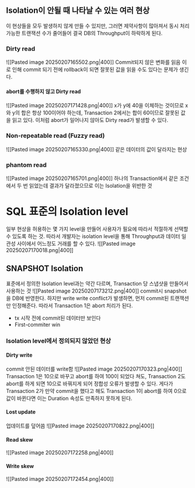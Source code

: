 ## Isolation이 안될 때 나타날 수 있는 여러 현상
이 현상들을 모두 발생하지 않게 만들 수 있지만, 그러면 제약사항이 많아져서 동시 처리 가능한 트랜잭션 수가 줄어들어 결국 DB의 Throughput이 하락하게 된다.
### Dirty read
![[Pasted image 20250207165502.png|400]]
Commit되지 않은 변화를 읽음
이로 인해 commit 되기 전에 rollback이 되면 잘못된 값을 읽을 수도 있다는 문제가 생긴다.
#### abort를 수행하지 않고 Dirty read
![[Pasted image 20250207171428.png|400]]
x가 y에 40을 이체하는 것이므로 x와 y의 합은 항상 100이어야 하는데, Transaction 2에서는 합이 60이므로 잘못된 값을 읽고 있다. 이처럼 abort가 일어나지 않아도 Dirty read가 발생할 수 있다.
### Non-repeatable read (Fuzzy read)
![[Pasted image 20250207165330.png|400]]
같은 데이터의 값이 달라지는 현상
### phantom read
![[Pasted image 20250207165701.png|400]]
하나의 Transaction에서 같은 조건에서 두 번 읽었는데 결과가 달라졌으므로 이는 Isolation을 위반한 것

# SQL 표준의 Isolation level
일부 현상을 허용하는 몇 가지 level을 만들어 사용자가 필요에 따라서 적절하게 선택할 수 있도록 하는 것.
따라서 개발자는 isolation level을 통해 Throughput과 데이터 일관성 사이에서 어느정도 거래를 할 수 있다.
![[Pasted image 20250207170018.png|400]]
## SNAPSHOT Isolation
표준에서 정의한 Isolation level과는 약간 다르며, Transaction 당 스냅샷을 만들어서 사용하는 것
![[Pasted image 20250207173212.png|400]]
commit시 snapshot을 DB에 반영한다.
하지만 write write conflict가 발생하면, 먼저 commit된 트랜잭션만 인정해준다.
따라서 Transaction 1은 abort 처리가 된다.
- tx 시작 전에 commit된 데이터만 보인다
- First-commiter win
### Isolation level에서 정의되지 않았던 현상
#### Dirty write
commit 안된 데이터를 write함
![[Pasted image 20250207170323.png|400]]
Transaction 1은 10으로 바꾸고 abort를 하여 100이 되었다 쳐도, Transaction 2도 abort를 하게 되면 10으로 바꿔지게 되어 정합성 오류가 발생할 수 있다. 
게다가 Transaction 2가 만약 commit을 했다고 해도 Transaction 1이 abort를 하여 0으로 값이 바뀐다면 이는 Duration 속성도 만족하지 못하게 된다.
#### Lost update
업데이트를 덮어씀
![[Pasted image 20250207170822.png|400]]
#### Read skew
![[Pasted image 20250207172258.png|400]]
#### Write skew
![[Pasted image 20250207172454.png|400]]
